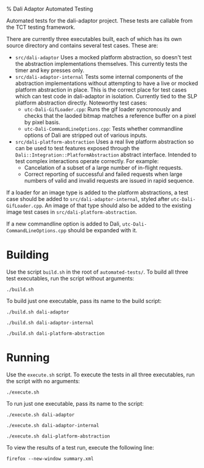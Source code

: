 % Dali Adaptor Automated Testing

Automated tests for the dali-adaptor project. These tests are callable from the
TCT testing framework.

There are currently three executables built, each of which has its own source
directory and contains several test cases. These are:

*   `src/dali-adaptor`
    Uses a mocked platform abstraction, so doesn't test the abstraction
    implementations themselves.
    This currently tests the timer and key presses only.
*   `src/dali-adaptor-internal`
    Tests some internal components of the abstraction implementations without
    attempting to have a live or mocked platform abstraction in place.
    This is the correct place for test cases which can test code in dali-adaptor
    in isolation.
    Currently tied to the SLP platform abstraction directly.
    Noteworthy test cases:
    *   `utc-Dali-GifLoader.cpp`: Runs the gif loader syncronously and checks
        that the laoded bitmap matches a reference buffer on a pixel by pixel
        basis.
    *   `utc-Dali-CommandLineOptions.cpp`: Tests whether commandline options of
         Dali are stripped out of various inputs.
*   `src/dali-platform-abstraction`
    Uses a real live platform abstraction so can be used to test features
    exposed through the `Dali::Integration::PlatformAbstraction` abstract
    interface.
    Intended to test complex interactions operate correctly.
    For example:
    *   Cancelation of a subset of a large number of in-flight
        requests.
    *   Correct reporting of successful and failed requests when large numbers
        of valid and invalid requests are issued in rapid sequence.

If a loader for an image type is added to the platform abstractions, a test case
should be added to `src/dali-adaptor-internal`, styled after
`utc-Dali-GifLoader.cpp`. An image of that type should also be added to the
 existing image test cases in `src/dali-platform-abstraction`.

If a new commandline option is added to Dali, `utc-Dali-CommandLineOptions.cpp`
should be expanded with it.

Building
========

Use the script `build.sh` in the root of `automated-tests/`.
To build all three test executables, run the script without arguments:

    ./build.sh

To build just one executable, pass its name to the build script:

    ./build.sh dali-adaptor

    ./build.sh dali-adaptor-internal

    ./build.sh dali-platform-abstraction

Running
=======

Use the `execute.sh` script. To execute the tests in all three executables, run the script with no arguments:

    ./execute.sh

To run just one executable, pass its name to the script:

    ./execute.sh dali-adaptor

    ./execute.sh dali-adaptor-internal

    ./execute.sh dali-platform-abstraction

To view the results of a test run, execute the following line:

    firefox --new-window summary.xml
